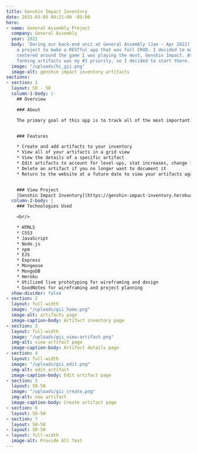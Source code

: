```yaml
---
title: Genshin Impact Inventory
date: 2021-03-05 09:21:00 -05:00
hero:
- name: General Assembly Project
  company: General Assembly
  year: 2021
  body: 'During our back-end unit at General Assembly (Jan - Apr 2021), we were assigned
    a project to make a RESTful app that was full CRUD. I decided to make something
    centered around the game I was playing the most, Genshin Impact. At the time,
    farming artifacts was my #1 priority, so I decided to start there.'
  image: "/uploads/hi_gii.png"
  image-alt: genshin impact inventory artifacts
sections:
- section: 1
  layout: 50 - 50
  column-1-body: |-
    ## Overview

    ### About

    The primary goal of this app is to track all of the most important items you have in your inventory. Version 1 focuses on artifacts. Artifacts are essential for making sure your character is strong and ready for whatever Teyvat has in store for them. We help you document and keep track of your artifacts so you can plan accordingly.


    ### Features

    * Create and add artifacts to your inventory
    * View all of your artifacts in a grid view
    * View the details of a specific artifact
    * Edit artifacts to account for level-ups, stat increases, change in equipped character, etc.
    * Delete an artifact if you no longer want to document it
    * Return to the website at a future date to view your artifacts again.


    ### View Project
    [Genshin Impact Inventory](https://genshin-impact-inventory.herokuapp.com/) - [GitHub](https://github.com/kirstengreen/genshin-impact-inventory)
  column-2-body: |
    ### Technologies Used

    <br/>

    * HTML5
    * CSS3
    * JavaScript
    * Node.js
    * npm
    * EJS
    * Express
    * Mongoose
    * MongoDB
    * Heroku
    * Utilized live prototyping for wireframing and design
    * GoodNotes for wireframing and project planning
  show-divider: false
- section: 2
  layout: full-width
  image: "/uploads/gii_home.png"
  image-alt: artifacts page
  image-caption-body: Artifact inventory page
- section: 3
  layout: full-width
  image: "/uploads/gii_view-artifact.png"
  img-alt: view artifact page
  image-caption-body: Artifact details page
- section: 4
  layout: full-width
  image: "/uploads/gii_edit.png"
  img-alt: edit artifact
  image-caption-body: Edit artifact page
- section: 5
  layout: 50-50
  image: "/uploads/gii_create.png"
  img-alt: new artifact
  image-caption-body: Create artifact page
- section: 6
  layout: 50-50
- section: 7
  layout: 50-50
- layout: 50-50
- layout: full-width
  image-alt: Provide Alt Text
---
```


